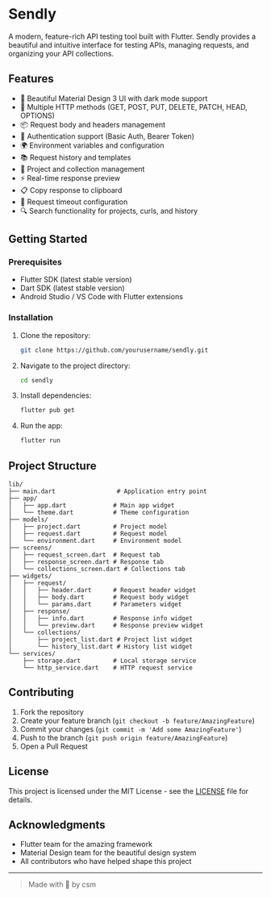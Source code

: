 # Sendly

A modern, feature-rich API testing tool built with Flutter. Sendly provides a beautiful and intuitive interface for testing APIs, managing requests, and organizing your API collections.

## Features

- 🎨 Beautiful Material Design 3 UI with dark mode support
- 🔄 Multiple HTTP methods (GET, POST, PUT, DELETE, PATCH, HEAD, OPTIONS)
- 📦 Request body and headers management
- 🔑 Authentication support (Basic Auth, Bearer Token)
- 🌍 Environment variables and configuration
- 📚 Request history and templates
- 📁 Project and collection management
- ⚡ Real-time response preview
- 📋 Copy response to clipboard
- 🎯 Request timeout configuration
- 🔍 Search functionality for projects, curls, and history

## Getting Started

### Prerequisites

- Flutter SDK (latest stable version)
- Dart SDK (latest stable version)
- Android Studio / VS Code with Flutter extensions

### Installation

1. Clone the repository:
   ```bash
   git clone https://github.com/yourusername/sendly.git
   ```

2. Navigate to the project directory:
   ```bash
   cd sendly
   ```

3. Install dependencies:
   ```bash
   flutter pub get
   ```

4. Run the app:
   ```bash
   flutter run
   ```

## Project Structure

```
lib/
├── main.dart                 # Application entry point
├── app/
│   ├── app.dart             # Main app widget
│   └── theme.dart           # Theme configuration
├── models/
│   ├── project.dart         # Project model
│   ├── request.dart         # Request model
│   └── environment.dart     # Environment model
├── screens/
│   ├── request_screen.dart  # Request tab
│   ├── response_screen.dart # Response tab
│   └── collections_screen.dart # Collections tab
├── widgets/
│   ├── request/
│   │   ├── header.dart      # Request header widget
│   │   ├── body.dart        # Request body widget
│   │   └── params.dart      # Parameters widget
│   ├── response/
│   │   ├── info.dart        # Response info widget
│   │   └── preview.dart     # Response preview widget
│   └── collections/
│       ├── project_list.dart # Project list widget
│       └── history_list.dart # History list widget
└── services/
    ├── storage.dart         # Local storage service
    └── http_service.dart    # HTTP request service
```

## Contributing

1. Fork the repository
2. Create your feature branch (`git checkout -b feature/AmazingFeature`)
3. Commit your changes (`git commit -m 'Add some AmazingFeature'`)
4. Push to the branch (`git push origin feature/AmazingFeature`)
5. Open a Pull Request

## License

This project is licensed under the MIT License - see the [LICENSE](LICENSE) file for details.

## Acknowledgments

- Flutter team for the amazing framework
- Material Design team for the beautiful design system
- All contributors who have helped shape this project

---

> Made with 🖤 by csm